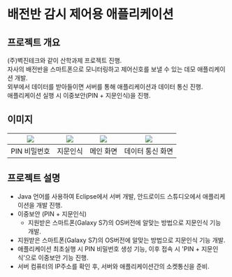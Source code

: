 # 배전반 감시 제어용 애플리케이션
## 프로젝트 개요
(주)벽진테크와 같이 산학과제 프로젝트 진행.   
자사의 배전반을 스마트폰으로 모니터링하고 제어신호를 보낼 수 있는 데모 애플리케이션 개발.   
외부에서 데이터를 받아들이면 서버를 통해 애플리케이션과 데이터 통신 진행.   
애플리케이션 실행 시 이중보안(PIN + 지문인식)을 진행.

## 이미지
| <img src="https://user-images.githubusercontent.com/44526808/103400629-20edf300-4b89-11eb-9c46-8e4c67505451.png"></img> | <img src="https://user-images.githubusercontent.com/44526808/103400641-2ea37880-4b89-11eb-8766-4ceff1ddf221.png"></img> | <img src="https://user-images.githubusercontent.com/44526808/103400650-3a8f3a80-4b89-11eb-922b-faed2b0ed605.png"></img> | <img src="https://user-images.githubusercontent.com/44526808/103400666-467afc80-4b89-11eb-9fc0-2f416dbac582.png"></img> |
|:---:|:---:|:---:|:---:|
| PIN 비밀번호 | 지문인식 | 메인 화면 | 데이터 통신 화면 | 

## 프로젝트 설명
+ Java 언어를 사용하여 Eclipse에서 서버 개발, 안드로이드 스튜디오에서 애플리케이션을 개발 진행.
+ 이중보안 (PIN + 지문인식)
  + 지원받은 스마트폰(Galaxy S7)의 OS버전에 알맞는 방법으로 지문인식 기능 개발.
+ 지원받은 스마트폰(Galaxy S7)의 OS버전에 알맞는 방법으로 지문인식 기능 개발.
+ 애플리케이션 최초실행 시 PIN 비밀번호 생성 기능, 이후 접속 시 'PIN + 지문인식'으로 이중보안 기능 진행.
+ 서버 컴퓨터의 IP주소를 확인 후, 서버와 애플리케이션간의 소켓통신을 준비.
